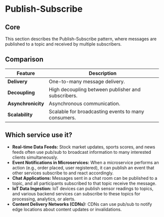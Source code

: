 # Publish-Subscribe

## Core

This section describes the Publish-Subscribe pattern, where messages are published to a topic and received by multiple subscribers.

## Comparison

| Feature | Description |
|---|---|
| **Delivery** | One-to-many message delivery. |
| **Decoupling** | High decoupling between publisher and subscribers. |
| **Asynchronicity** | Asynchronous communication. |
| **Scalability** | Scalable for broadcasting events to many consumers. |

## Which service use it?

-   **Real-time Data Feeds:** Stock market updates, sports scores, and news feeds often use pub/sub to broadcast information to many interested clients simultaneously.
-   **Event Notifications in Microservices:** When a microservice performs an action (e.g., order placed, user registered), it can publish an event that other services subscribe to and react accordingly.
-   **Chat Applications:** Messages sent in a chat room can be published to a topic, and all participants subscribed to that topic receive the message.
-   **IoT Data Ingestion:** IoT devices can publish sensor readings to topics, and various backend services can subscribe to these topics for processing, analytics, or alerts.
-   **Content Delivery Networks (CDNs):** CDNs can use pub/sub to notify edge locations about content updates or invalidations.
